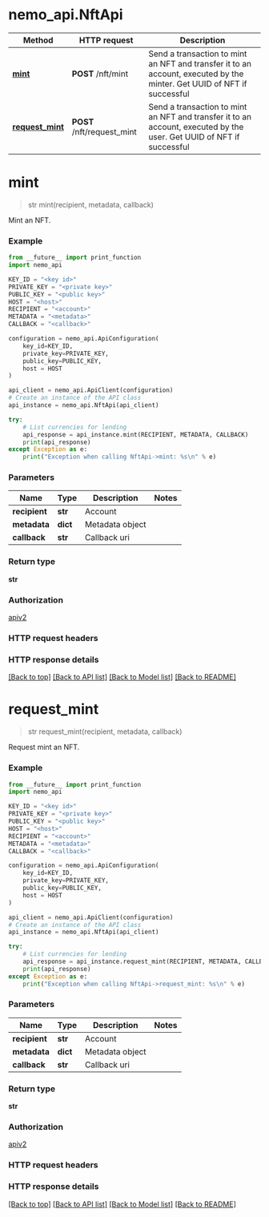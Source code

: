 # nemo_api.NftApi

Method | HTTP request | Description
------------- | ------------- | -------------
[**mint**](NftApi.md#mint) | **POST** /nft/mint | Send a transaction to mint an NFT and transfer it to an account, executed by the minter. Get UUID of NFT if successful
[**request_mint**](NftApi.md#request_mint) | **POST** /nft/request_mint | Send a transaction to mint an NFT and transfer it to an account, executed by the user. Get UUID of NFT if successful

# **mint**
> str mint(recipient, metadata, callback)

Mint an NFT.

### Example

```python
from __future__ import print_function
import nemo_api

KEY_ID = "<key id>"
PRIVATE_KEY = "<private key>"
PUBLIC_KEY = "<public key>"
HOST = "<host>"
RECIPIENT = "<account>"
METADATA = "<metadata>"
CALLBACK = "<callback>"

configuration = nemo_api.ApiConfiguration(
    key_id=KEY_ID,
    private_key=PRIVATE_KEY,
    public_key=PUBLIC_KEY,
    host = HOST
)

api_client = nemo_api.ApiClient(configuration)
# Create an instance of the API class
api_instance = nemo_api.NftApi(api_client)

try:
    # List currencies for lending
    api_response = api_instance.mint(RECIPIENT, METADATA, CALLBACK)
    print(api_response)
except Exception as e:
    print("Exception when calling NftApi->mint: %s\n" % e)
```

### Parameters

Name | Type | Description  | Notes
------------- | ------------- | ------------- | -------------
 **recipient** | **str**| Account | 
 **metadata** | **dict**| Metadata object | 
 **callback** | **str**| Callback uri | 

### Return type

**str**

### Authorization

[apiv2](./README.md#apiv2)

### HTTP request headers

### HTTP response details

[[Back to top]](#) [[Back to API list]](./README.md#documentation-for-api-endpoints) [[Back to Model list]](./README.md#documentation-for-models) [[Back to README]](./README.md)

# **request_mint**
> str request_mint(recipient, metadata, callback)

Request mint an NFT.

### Example

```python
from __future__ import print_function
import nemo_api

KEY_ID = "<key id>"
PRIVATE_KEY = "<private key>"
PUBLIC_KEY = "<public key>"
HOST = "<host>"
RECIPIENT = "<account>"
METADATA = "<metadata>"
CALLBACK = "<callback>"

configuration = nemo_api.ApiConfiguration(
    key_id=KEY_ID,
    private_key=PRIVATE_KEY,
    public_key=PUBLIC_KEY,
    host = HOST
)

api_client = nemo_api.ApiClient(configuration)
# Create an instance of the API class
api_instance = nemo_api.NftApi(api_client)

try:
    # List currencies for lending
    api_response = api_instance.request_mint(RECIPIENT, METADATA, CALLBACK)
    print(api_response)
except Exception as e:
    print("Exception when calling NftApi->request_mint: %s\n" % e)
```

### Parameters

Name | Type | Description  | Notes
------------- | ------------- | ------------- | -------------
 **recipient** | **str**| Account | 
 **metadata** | **dict**| Metadata object | 
 **callback** | **str**| Callback uri | 

### Return type

**str**

### Authorization

[apiv2](./README.md#apiv2)

### HTTP request headers

### HTTP response details

[[Back to top]](#) [[Back to API list]](./README.md#documentation-for-api-endpoints) [[Back to Model list]](./README.md#documentation-for-models) [[Back to README]](./README.md)